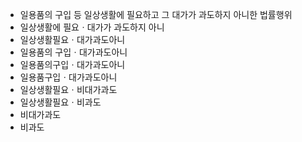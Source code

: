 - 일용품의 구입 등 일상생활에 필요하고 그 대가가 과도하지 아니한 법률행위
- 일상생활에 필요ㆍ대가가 과도하지 아니
- 일상생활필요ㆍ대가과도아니
- 일용품의 구입ㆍ대가과도아니
- 일용품의구입ㆍ대가과도아니
- 일용품구입ㆍ대가과도아니
- 일상생활필요ㆍ비대가과도
- 일상생활필요ㆍ비과도
- 비대가과도
- 비과도